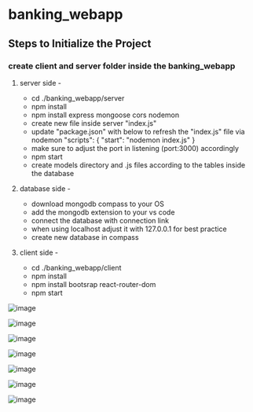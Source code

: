 # banking_webapp

## Steps to Initialize the Project

### create client and server folder inside the banking_webapp

1. server side -
    - cd ./banking_webapp/server
    - npm install
    - npm install express mongoose cors nodemon
    - create new file inside server "index.js"
    - update "package.json" with below to refresh the "index.js" file via nodemon
        "scripts": {
            "start": "nodemon index.js"
        }
    - make sure to adjust the port in listening (port:3000) accordingly
    - npm start
    - create models directory and .js files according to the tables inside the database

2. database side -
    - download mongodb compass to your OS
    - add the mongodb extension to your vs code
    - connect the database with connection link
    - when using localhost adjust it with 127.0.0.1 for best practice
    - create new database in compass
    

3. client side - 
    - cd ./banking_webapp/client
    - npm install
    - npm install bootsrap react-router-dom
    - npm start
  

![image](https://github.com/NilmiKaushallya/Banking-Web-Application/assets/160404335/5221efbe-bb86-4121-832d-5b73006ef524)



![image](https://github.com/NilmiKaushallya/Banking-Web-Application/assets/160404335/a02f5798-46bd-4fa1-80eb-1765e3294b8b)



![image](https://github.com/NilmiKaushallya/Banking-Web-Application/assets/160404335/01a9585f-5ee8-42cc-b572-8fe9b77a0629)



![image](https://github.com/NilmiKaushallya/Banking-Web-Application/assets/160404335/5f0a4fe8-2f32-4d19-88c9-0877622fabaa)



![image](https://github.com/NilmiKaushallya/Banking-Web-Application/assets/160404335/d5d4740c-c162-46f6-a16e-6a0856a47e2b)



![image](https://github.com/NilmiKaushallya/Banking-Web-Application/assets/160404335/f5b75dc2-c280-4473-b70f-1ed8bff93273)



![image](https://github.com/NilmiKaushallya/Banking-Web-Application/assets/160404335/092879ae-65d5-4165-bb9e-c30363a9cc97)




